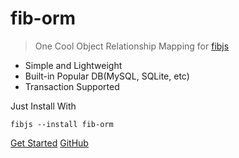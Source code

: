 
# fib-orm

> One Cool Object Relationship Mapping for [fibjs](http://fibjs.org)

* Simple and Lightweight
* Built-in Popular DB(MySQL, SQLite, etc)
* Transaction Supported

Just Install With

```
fibjs --install fib-orm
```

[Get Started](en-us/quick-start)
[GitHub](https://github.com/fxjs-modules/orm)
